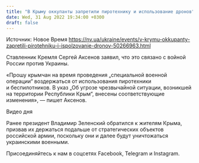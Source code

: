 ```yaml
---
title: "В Крыму оккупанты запретили пиротехнику и использование дронов"
date: Wed, 31 Aug 2022 19:34:00 +0300
draft: false
---
```

Источник: Новое Время https://nv.ua/ukraine/events/v-krymu-okkupanty-zapretili-pirotehniku-i-ispolzovanie-dronov-50266963.html


 Ставленник Кремля Сергей Аксенов заявил, что это связано с войной России против Украины.

«Прошу крымчан на время проведения „специальной военной операции“ воздержаться от использования пиротехники и беспилотников. В указ „Об угрозе чрезвычайной ситуации, возникшей на территории Республики Крым“, внесены соответствующие изменения», — пишет Аксенов.

 Видео дня   

Ранее президент Владимир Зеленский обратился к жителям Крыма, призвав их держаться подальше от стратегических объектов российской армии, поскольку они и далее будут уничтожаться украинскими военными.

Присоединяйтесь к нам в соцсетях Facebook, Telegram и Instagram.
